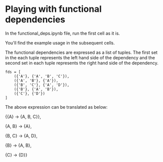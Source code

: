# Playing with functional dependencies

In the functional_deps.ipynb file, run the first cell as it is.

You'll find the example usage in the subsequent cells.

The functional dependencies are expressed as a list of tuples. The first set in the each tuple represents the left hand side of the dependency and the second set in each tuple represents the right hand side of the dependency.

```
fds = [
    ({'A'}, {'A', 'B', 'C'}),
    ({'A', 'B'}, {'A'}),
    ({'B', 'C'}, {'A', 'D'}),
    ({'B'}, {'A', 'B'}),
    ({'C'}, {'D'})
]
```
The above expression can be translated as below:

{{A} -> {A, B, C}},

{A, B} -> {A},

{B, C} -> {A, D},

{B} -> {A, B},

{C} -> {D}}
